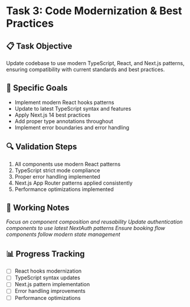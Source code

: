 # Task 3: Code Modernization & Best Practices

## 📋 Task Objective
Update codebase to use modern TypeScript, React, and Next.js patterns, ensuring compatibility with current standards and best practices.

## 🎯 Specific Goals
- Implement modern React hooks patterns
- Update to latest TypeScript syntax and features
- Apply Next.js 14 best practices
- Add proper type annotations throughout
- Implement error boundaries and error handling

## 🔍 Validation Steps
1. All components use modern React patterns
2. TypeScript strict mode compliance
3. Proper error handling implemented
4. Next.js App Router patterns applied consistently
5. Performance optimizations implemented

## 📝 Working Notes
*Focus on component composition and reusability*
*Update authentication components to use latest NextAuth patterns*
*Ensure booking flow components follow modern state management*

## 📊 Progress Tracking
- [ ] React hooks modernization
- [ ] TypeScript syntax updates
- [ ] Next.js pattern implementation
- [ ] Error handling improvements
- [ ] Performance optimizations
